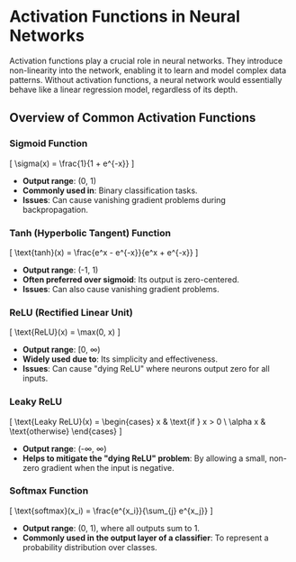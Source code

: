 # Activation Functions in Neural Networks

Activation functions play a crucial role in neural networks. They introduce non-linearity into the network, enabling it to learn and model complex data patterns. Without activation functions, a neural network would essentially behave like a linear regression model, regardless of its depth.

## Overview of Common Activation Functions

### Sigmoid Function

\[ \sigma(x) = \frac{1}{1 + e^{-x}} \]

- **Output range**: (0, 1)
- **Commonly used in**: Binary classification tasks.
- **Issues**: Can cause vanishing gradient problems during backpropagation.

### Tanh (Hyperbolic Tangent) Function

\[ \text{tanh}(x) = \frac{e^x - e^{-x}}{e^x + e^{-x}} \]

- **Output range**: (-1, 1)
- **Often preferred over sigmoid**: Its output is zero-centered.
- **Issues**: Can also cause vanishing gradient problems.

### ReLU (Rectified Linear Unit)

\[ \text{ReLU}(x) = \max(0, x) \]

- **Output range**: [0, ∞)
- **Widely used due to**: Its simplicity and effectiveness.
- **Issues**: Can cause "dying ReLU" where neurons output zero for all inputs.

### Leaky ReLU

\[ \text{Leaky ReLU}(x) = \begin{cases} 
x & \text{if } x > 0 \\ 
\alpha x & \text{otherwise} 
\end{cases} \]

- **Output range**: (-∞, ∞)
- **Helps to mitigate the "dying ReLU" problem**: By allowing a small, non-zero gradient when the input is negative.

### Softmax Function

\[ \text{softmax}(x_i) = \frac{e^{x_i}}{\sum_{j} e^{x_j}} \]

- **Output range**: (0, 1), where all outputs sum to 1.
- **Commonly used in the output layer of a classifier**: To represent a probability distribution over classes.
